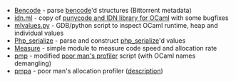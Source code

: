 * [Bencode](bencode.ml) - parse [bencode](http://www.bittorrent.org/beps/bep_0003.html)'d structures (Bittorrent metadata)
* [idn.ml](idn.ml) - copy of [punycode and IDN library for OCaml](http://caml.ru/~dima/ocaml/idn.ml) with some bugfixes
* [mlvalues.py](mlvalues.py) - GDB/python script to inspect OCaml runtime, heap and individual values
* [Php_serialize](php_serialize.ml) - parse and construct [php\_serialize](http://php.net/manual/en/function.serialize.php)'d values
* [Measure](measure.ml) - simple module to measure code speed and allocation rate
* [pmp](pmp) - modified [poor man's profiler](http://poormansprofiler.org/) script (with OCaml names demangling)
* [pmpa](pmpa) - poor man's allocation profiler ([description](https://sympa.inria.fr/sympa/arc/caml-list/2011-08/msg00050.html))

